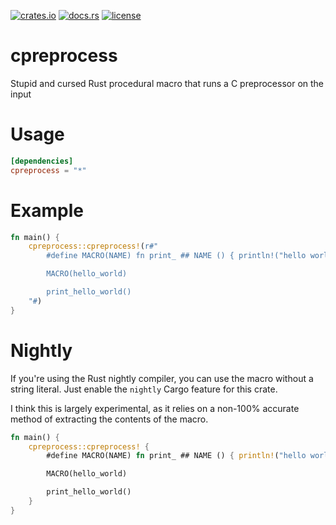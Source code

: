 [![crates.io](https://img.shields.io/crates/v/cpreprocess.svg)](https://crates.io/crates/cpreprocess)
[![docs.rs](https://docs.rs/cpreprocess/badge.svg)](https://docs.rs/cpreprocess/)
[![license](https://img.shields.io/crates/l/cpreprocess)](https://github.com/WilliamVenner/cpreprocess/blob/master/LICENSE)

# cpreprocess

Stupid and cursed Rust procedural macro that runs a C preprocessor on the input

# Usage

```toml
[dependencies]
cpreprocess = "*"
```

# Example

```rust
fn main() {
    cpreprocess::cpreprocess!(r#"
        #define MACRO(NAME) fn print_ ## NAME () { println!("hello world"); }

        MACRO(hello_world)

        print_hello_world()
    "#)
}
```

# Nightly

If you're using the Rust nightly compiler, you can use the macro without a string literal. Just enable the `nightly` Cargo feature for this crate.

I think this is largely experimental, as it relies on a non-100% accurate method of extracting the contents of the macro.

```rust
fn main() {
    cpreprocess::cpreprocess! {
        #define MACRO(NAME) fn print_ ## NAME () { println!("hello world"); }

        MACRO(hello_world)

        print_hello_world()
	}
}
```
